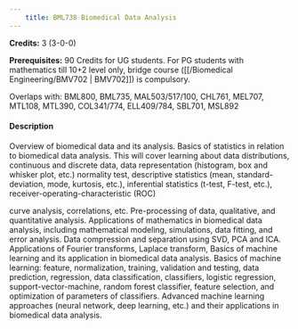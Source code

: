 ```yaml
---
    title: BML738 Biomedical Data Analysis
---
```

**Credits:** 3 (3-0-0)



**Prerequisites:** 90 Credits for UG students. For PG students with mathematics till 10+2 level only, bridge course ([[/Biomedical Engineering/BMV702 | BMV702]]) is compulsory.

Overlaps with: BML800, BML735, MAL503/517/100, CHL761, MEL707, MTL108, MTL390, COL341/774, ELL409/784, SBL701, MSL892

#### Description 
Overview of biomedical data and its analysis. Basics of statistics in relation to biomedical data analysis. This will cover learning about data distributions, continuous and discrete data, data representation (histogram, box and whisker plot, etc.) normality test, descriptive statistics (mean, standard-deviation, mode, kurtosis, etc.), inferential statistics (t-test, F-test, etc.), receiver-operating-characteristic (ROC)

curve analysis, correlations, etc. Pre-processing of data, qualitative, and quantitative analysis. Applications of mathematics in biomedical data analysis, including mathematical modeling, simulations, data fitting, and error analysis. Data compression and separation using SVD, PCA and ICA. Applications of Fourier transforms, Laplace transform, Basics of machine learning and its application in biomedical data analysis. Basics of machine learning: feature, normalization, training, validation and testing, data prediction, regression, data classification, classifiers, logistic regression, support-vector-machine, random forest classifier, feature selection, and optimization of parameters of classifiers. Advanced machine learning approaches (neural network, deep learning, etc.) and their applications in biomedical data analysis.